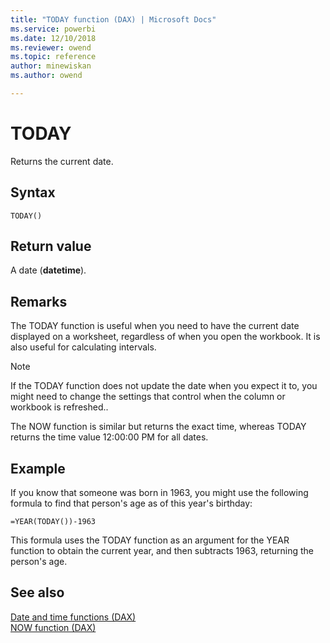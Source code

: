 ```yaml
---
title: "TODAY function (DAX) | Microsoft Docs"
ms.service: powerbi 
ms.date: 12/10/2018
ms.reviewer: owend
ms.topic: reference
author: minewiskan
ms.author: owend

---
```

# TODAY
Returns the current date.  
  
## Syntax  
  
```dax
TODAY()  
```
  
## Return value  
A date (**datetime**).  
  
## Remarks  
The TODAY function is useful when you need to have the current date displayed on a worksheet, regardless of when you open the workbook. It is also useful for calculating intervals.  
  
> [!NOTE]  
> If the TODAY function does not update the date when you expect it to, you might need to change the settings that control when the column or workbook is refreshed..  
  
The NOW function is similar but returns the exact time, whereas TODAY returns the time value 12:00:00 PM for all dates.  
  
## Example  
If you know that someone was born in 1963, you might use the following formula to find that person's age as of this year's birthday:  
  
```dax
=YEAR(TODAY())-1963  
```

This formula uses the TODAY function as an argument for the YEAR function to obtain the current year, and then subtracts 1963, returning the person's age.  
  
## See also  
[Date and time functions &#40;DAX&#41;](date-and-time-functions-dax.md)  
[NOW function &#40;DAX&#41;](now-function-dax.md)  
  
